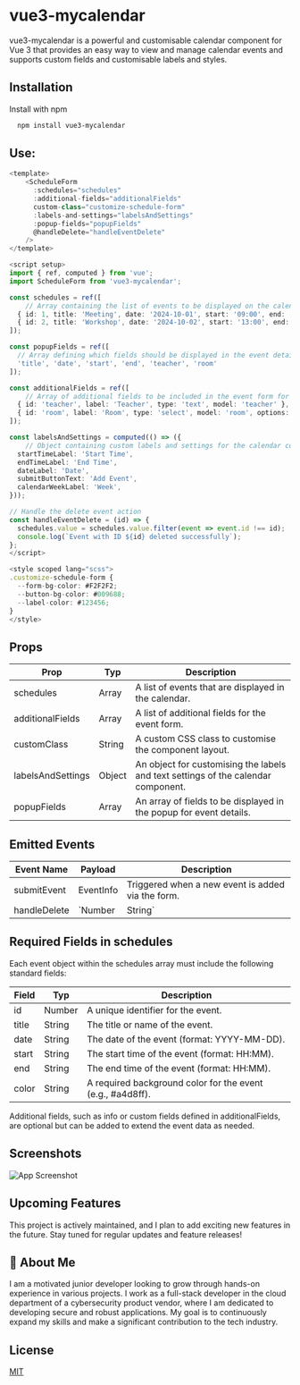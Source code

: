 
# vue3-mycalendar

vue3-mycalendar is a powerful and customisable calendar component for Vue 3 that provides an easy way to view and manage calendar events and supports custom fields and customisable labels and styles.

## Installation

Install with npm

```bash
  npm install vue3-mycalendar
```

## Use:

```typescript
<template>
    <ScheduleForm 
      :schedules="schedules" 
      :additional-fields="additionalFields" 
      custom-class="customize-schedule-form"
      :labels-and-settings="labelsAndSettings"
      :popup-fields="popupFields"
      @handleDelete="handleEventDelete"
    />
</template>

<script setup>
import { ref, computed } from 'vue';
import ScheduleForm from 'vue3-mycalendar';

const schedules = ref([
    // Array containing the list of events to be displayed on the calendar
  { id: 1, title: 'Meeting', date: '2024-10-01', start: '09:00', end: '10:00', color: '#ff0000', teacher: 'Malika Heaney', room: 'Room 1' },
  { id: 2, title: 'Workshop', date: '2024-10-02', start: '13:00', end: '15:00', color: '#ff0000', teacher: 'John Doe', room: 'Room 2' },
]);

const popupFields = ref([
  // Array defining which fields should be displayed in the event details popup
  'title', 'date', 'start', 'end', 'teacher', 'room'
]);

const additionalFields = ref([
    // Array of additional fields to be included in the event form for customization
  { id: 'teacher', label: 'Teacher', type: 'text', model: 'teacher' },
  { id: 'room', label: 'Room', type: 'select', model: 'room', options: [{ id: 1, name: 'Room 1' }, { id: 2, name: 'Room 2' }] },
]);

const labelsAndSettings = computed(() => ({
    // Object containing custom labels and settings for the calendar component
  startTimeLabel: 'Start Time',    
  endTimeLabel: 'End Time',        
  dateLabel: 'Date',               
  submitButtonText: 'Add Event',   
  calendarWeekLabel: 'Week',       
}));

// Handle the delete event action
const handleEventDelete = (id) => {
  schedules.value = schedules.value.filter(event => event.id !== id);
  console.log(`Event with ID ${id} deleted successfully`);
};
</script>

<style scoped lang="scss">
.customize-schedule-form {
  --form-bg-color: #F2F2F2;
  --button-bg-color: #009688;
  --label-color: #123456;
}
</style>
```


## Props

| Prop              | Typ    | Description                                                        |
| ------------------|--------| ------------------------------------------------------------------ |
| schedules         |   Array     | A list of events that are displayed in the calendar.          |
| additionalFields  |   Array     | A list of additional fields for the event form.               |
| customClass       |   String    | A custom CSS class to customise the component layout.         |
| labelsAndSettings |   Object    | An object for customising the labels and text settings of the calendar component. |
| popupFields       |   Array     | An array of fields to be displayed in the popup for event details. |


## Emitted Events

| Event Name        | Payload               | Description                                               |
| ------------------|-----------------------| ----------------------------------------------------------|
| submitEvent       | EventInfo             | Triggered when a new event is added via the form.         |
| handleDelete      |   `Number | String`   | Triggered when an event is deleted via the popup.         |

 
 ## Required Fields in schedules

Each event object within the schedules array must include the following standard fields:

| Field             | Typ    | Description                                             |
| ------------------|--------| --------------------------------------------------------|
| id        |   Number     | A unique identifier for the event.                        |
| title     |    String    | The title or name of the event.                           |
| date      |    String    | The date of the event (format: YYYY-MM-DD).               |
| start     |    String    | The start time of the event (format: HH:MM).              |
| end       |    String    | The end time of the event (format: HH:MM).                |
| color     |   String     |A required background color for the event (e.g., #a4d8ff). |

Additional fields, such as info or custom fields defined in additionalFields, are optional but can be added to extend the event data as needed.

## Screenshots

![App Screenshot](https://i.postimg.cc/3Jbqnwmf/Bildschirmfoto-2024-10-31-um-17-09-13.png)


## Upcoming Features
This project is actively maintained, and I plan to add exciting new features in the future.
Stay tuned for regular updates and feature releases!

## 🚀 About Me
I am a motivated junior developer looking to grow through hands-on experience in various projects. I work as a full-stack developer in the cloud department of a cybersecurity product vendor, where I am dedicated to developing secure and robust applications. My goal is to continuously expand my skills and make a significant contribution to the tech industry.

## License

[MIT](https://choosealicense.com/licenses/mit/)